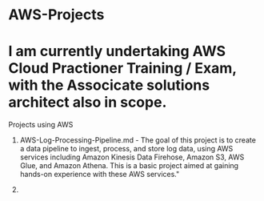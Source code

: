# AWS-Projects

# I am currently undertaking AWS Cloud Practioner Training / Exam, with the Associcate solutions architect also in scope. 
Projects using AWS
1. AWS-Log-Processing-Pipeline.md - The goal of this project is to create a data pipeline to ingest, process, and store log data, using AWS services including Amazon Kinesis Data Firehose, Amazon S3, AWS Glue, and Amazon Athena. This is a basic project aimed at gaining hands-on experience with these AWS services."

2. 
